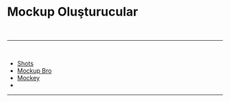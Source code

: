 # Mockup Oluşturucular

<br>

---

<br>

- [Shots](https://shots.so/)
- [Mockup Bro](https://mockupbro.com/)
-  [Mockey](https://mockey.ai/)
- <br>

---

